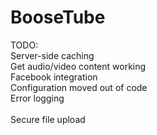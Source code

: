 BooseTube
=========

TODO:
<br>
Server-side caching<br>
Get audio/video content working<br>
Facebook integration<br>
Configuration moved out of code<br>
Error logging<br>
<br>
Secure file upload<br>


